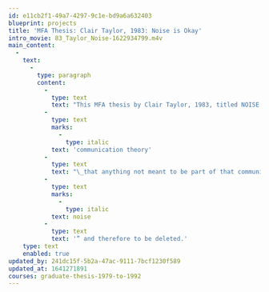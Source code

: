 ```yaml
---
id: e11cb2f1-49a7-4297-9c1e-bd9a6a632403
blueprint: projects
title: 'MFA Thesis: Clair Taylor, 1983: Noise is Okay'
intro_movie: 83_Taylor_Noise-1622934799.m4v
main_content:
  -
    text:
      -
        type: paragraph
        content:
          -
            type: text
            text: "This MFA thesis by Clair Taylor, 1983, titled NOISE IS OKAY, challenges the presumption in\_"
          -
            type: text
            marks:
              -
                type: italic
            text: 'communication theory'
          -
            type: text
            text: "\_that anything not meant to be part of that communication is considered an interfering distraction called “"
          -
            type: text
            marks:
              -
                type: italic
            text: noise
          -
            type: text
            text: '” and therefore to be deleted.'
    type: text
    enabled: true
updated_by: 241dc15f-5b2a-47ac-9111-7bcf1230f589
updated_at: 1641271891
courses: graduate-thesis-1979-to-1992
---
```

